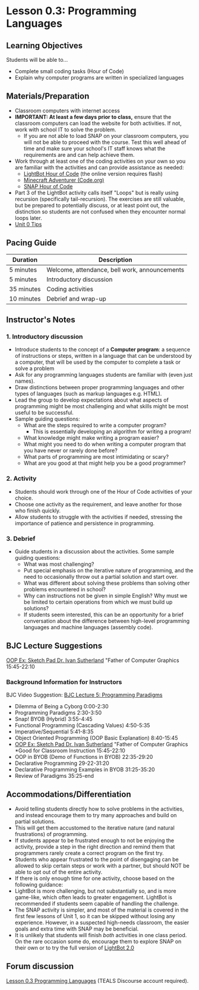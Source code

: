 <!-- REVISED -->
# Lesson 0.3: Programming Languages

## Learning Objectives

Students will be able to...

- Complete small coding tasks (Hour of Code)
- Explain why computer programs are written in specialized languages

## Materials/Preparation

- Classroom computers with internet access
- **IMPORTANT: At least a few days prior to class,** ensure that the classroom computers can load the website for both activities.  If not, work with school IT to solve the problem.
  - If you are not able to load SNAP on your classroom computers, you will not be able to proceed with the course.  Test this well ahead of time and make sure your school's IT staff knows what the requirements are and can help achieve them.
- Work through at least one of the coding activities on your own so you are familiar with the activities and can provide assistance as needed:
  - [LightBot Hour of Code](http://lightbot.com/hour-of-code.html) (the online version requires flash)
  - [Minecraft Adventurer (Code.org)](https://studio.code.org/s/mc/stage/1/puzzle/1) 
  - [SNAP Hour of Code](https://bjc.edc.org/hourofcode/#1)
- Part 3 of the LightBot activity calls itself "Loops" but is really using recursion (specifically tail-recursion). The exercises are still valuable, but be prepared to potentially discuss, or at least point out, the distinction so students are not confused when they encounter normal loops later.
- [Unit 0 Tips](unit_0_tips.md)

## Pacing Guide

| Duration   | Description                                   |
| ---------- | --------------------------------------------- |
| 5 minutes  | Welcome, attendance, bell work, announcements |
| 5 minutes  | Introductory discussion                       |
| 35 minutes | Coding activities                             |
| 10 minutes | Debrief and wrap-up                           |

## Instructor's Notes

### 1.  Introductory discussion

- Introduce students to the concept of a **Computer program**: a sequence of instructions or steps, written in a language that can be understood by a computer, that will be used by the computer to complete a task or solve a problem
- Ask for any programming languages students are familiar with (even just names).
- Draw distinctions between proper programming languages and other types of languages (such as markup languages e.g. HTML).
- Lead the group to develop expectations about what aspects of programming might be most challenging and what skills might be most useful to be successful.
- Sample guiding questions:
  - What are the steps required to write a computer program?
    - This is essentially developing an algorithm for writing a program!
  - What knowledge might make writing a program easier?
  - What might you need to do when writing a computer program that you have never or rarely done before?
  - What parts of programming are most intimidating or scary?
  - What are you good at that might help you be a good programmer?

### 2. Activity

- Students should work through one of the Hour of Code activities of your choice.
- Choose one activity as the requirement, and leave another for those who finish quickly.
- Allow students to struggle with the activities if needed, stressing the importance of patience and persistence in programming.

### 3. Debrief

- Guide students in a discussion about the activities. Some sample guiding questions:
  - What was most challenging?
  - Put special emphasis on the iterative nature of programming, and the need to occasionally throw out a partial solution and start over.
  - What was different about solving these problems than solving other problems encountered in school?
  - Why can instructions not be given in simple English? Why must we be limited to certain operations from which we must build up solutions?
  - If students seem interested, this can be an opportunity for a brief conversation about the difference between high-level programming languages and machine languages (assembly code).

## BJC Lecture Suggestions

[OOP Ex: Sketch Pad Dr. Ivan Sutherland](http://www.youtube.com/watch?v=_4ScHcLvQnw&t=15m45s) "Father of Computer Graphics  15:45-22:10

### Background Information for Instructors

BJC Video Suggestion: [BJC Lecture 5: Programming Paradigms](https://www.youtube.com/watch?v=_4ScHcLvQnw)

- Dilemma of Being a Cyborg 0:00-2:30
- Programming Paradigms 2:30-3:50
- Snap! BYOB (Hybrid) 3:55-4:45
- Functional Programming (Cascading Values) 4:50-5:35
- Imperative/Sequential 5:41-8:35
- Object Oriented Programming (OOP Basic Explanation) 8:40-15:45
- [OOP Ex: Sketch Pad Dr. Ivan Sutherland](http://www.youtube.com/watch?v=_4ScHcLvQnw&t=15m45s) "Father of Computer Graphics *Good for Classroom Instruction 15:45-22:10
- OOP in BYOB (Demo of Functions in BYOB) 22:35-29:20
- Declarative Programming 29-22-31:20
- Declarative Programming Examples in BYOB 31:25-35:20
- Review of Paradigms 35:25-end

## Accommodations/Differentiation

- Avoid telling students directly how to solve problems in the activities, and instead encourage them to try many approaches and build on partial solutions.
- This will get them accustomed to the iterative nature (and natural frustrations) of programming.
- If students appear to be frustrated enough to not be enjoying the activity, provide a step in the right direction and remind them that programmers rarely create a correct program on the first try.
- Students who appear frustrated to the point of disengaging can be allowed to skip certain steps or work with a partner, but should NOT be able to opt out of the entire activity.
- If there is only enough time for one activity, choose based on the following guidance:
- LightBot is more challenging, but not substantially so, and is more game-like, which often leads to greater engagement.  LightBot is recommended if students seem capable of handling the challenge.
- The SNAP activity is simpler, and most of the material is covered in the first few lessons of Unit 1, so it can be skipped without losing any experience.  However, in a suspected high-needs classroom, the easier goals and extra time with SNAP may be beneficial.
- It is unlikely that students will finish _both_ activities in one class period.  On the rare occasion some do, encourage them to explore SNAP on their own or to try the full version of [LightBot 2.0](http://armorgames.com/play/6061/light-bot-20)

## Forum discussion

[Lesson 0.3 Programming Languages](http://forums.tealsk12.org/c/unit-0-beginnings/lesson-0-3-programming-languages) (TEALS Discourse account required).</a>
